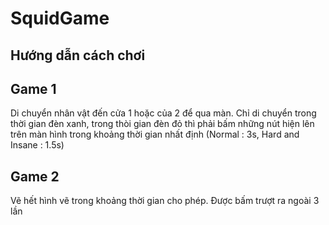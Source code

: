 # SquidGame
## Hướng dẫn cách chơi
## Game 1 
Di chuyển nhân vật đến cửa 1 hoặc của 2 để qua màn. Chỉ di chuyển trong thời gian đèn xanh, trong thòi gian đèn đỏ thì phải bấm những nút hiện lên trên màn hình trong khoảng thời gian nhất định (Normal : 3s, Hard and Insane : 1.5s)
## Game 2
Vẽ hết hình vẽ trong khoảng thời gian cho phép. Được bấm trượt ra ngoài 3 lần

